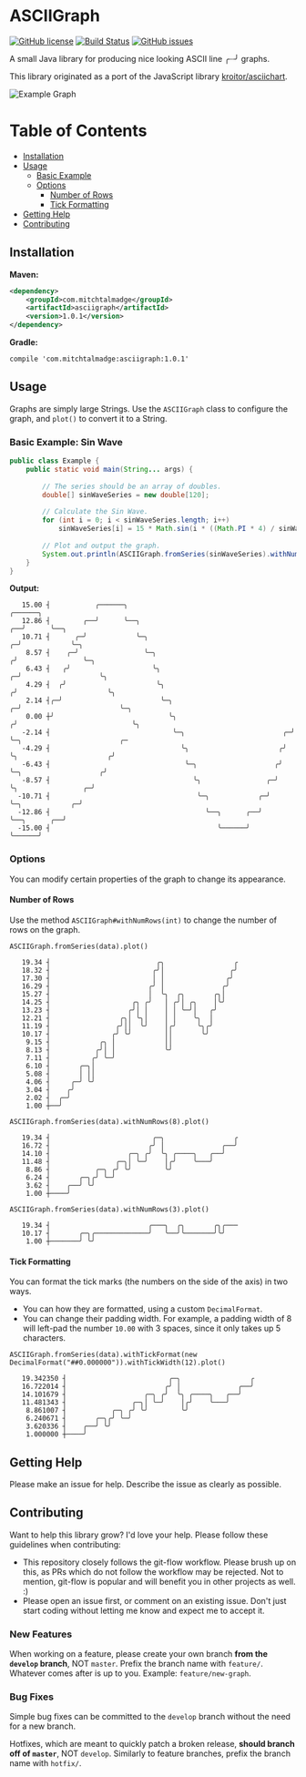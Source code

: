 # ASCIIGraph

[![GitHub license](https://img.shields.io/badge/license-Apache%202-blue.svg)](https://raw.githubusercontent.com/mitchtalmadge/asciigraph/master/LICENSE)
[![Build Status](https://travis-ci.org/MitchTalmadge/ASCIIGraph.svg?branch=master)](https://travis-ci.org/MitchTalmadge/ASCIIGraph)
[![GitHub issues](https://img.shields.io/github/issues/mitchtalmadge/asciigraph.svg)](https://github.com/mitchtalmadge/asciigraph/issues)

A small Java library for producing nice looking ASCII line ╭┈╯ graphs.

This library originated as a port of the JavaScript library [kroitor/asciichart](https://github.com/kroitor/asciichart).

![Example Graph](http://i.imgur.com/uiyYMfP.png) 

# Table of Contents

* [Installation](#installation)
* [Usage](#usage)
    * [Basic Example](#basic-example-sin-wave)
    * [Options](#options)
        * [Number of Rows](#number-of-rows)
        * [Tick Formatting](#tick-formatting)
* [Getting Help](#getting-help)
* [Contributing](#contributing)

## Installation

**Maven:**
```xml
<dependency>
    <groupId>com.mitchtalmadge</groupId>
    <artifactId>asciigraph</artifactId>
    <version>1.0.1</version>
</dependency>
```

**Gradle:**
```
compile 'com.mitchtalmadge:asciigraph:1.0.1'
```

## Usage

Graphs are simply large Strings. Use the `ASCIIGraph` class to configure the graph, 
and `plot()` to convert it to a String.

### Basic Example: Sin Wave
```java
public class Example {
    public static void main(String... args) {
        
        // The series should be an array of doubles.
        double[] sinWaveSeries = new double[120];
        
        // Calculate the Sin Wave.
        for (int i = 0; i < sinWaveSeries.length; i++)
            sinWaveSeries[i] = 15 * Math.sin(i * ((Math.PI * 4) / sinWaveSeries.length));
        
        // Plot and output the graph.
        System.out.println(ASCIIGraph.fromSeries(sinWaveSeries).withNumRows(15).plot());
    }
}
```
**Output:**
```
   15.00 ┤           ╭──────╮                                                    ╭──────╮                                        
   12.86 ┤        ╭──╯      ╰──╮                                              ╭──╯      ╰──╮                                     
   10.71 ┤      ╭─╯            ╰─╮                                          ╭─╯            ╰─╮                                   
    8.57 ┤    ╭─╯                ╰─╮                                       ╭╯                ╰─╮                                 
    6.43 ┤   ╭╯                    ╰╮                                    ╭─╯                   ╰╮                                
    4.29 ┤  ╭╯                      ╰╮                                  ╭╯                      ╰╮                               
    2.14 ┤╭─╯                        ╰─╮                              ╭─╯                        ╰─╮                             
    0.00 ┼╯                            ╰╮                            ╭╯                            ╰╮                            
   -2.14 ┤                              ╰─╮                        ╭─╯                              ╰─╮                        ╭─
   -4.29 ┤                                ╰╮                      ╭╯                                  ╰╮                      ╭╯ 
   -6.43 ┤                                 ╰─╮                   ╭╯                                    ╰─╮                   ╭╯  
   -8.57 ┤                                   ╰╮                ╭─╯                                       ╰╮                ╭─╯   
  -10.71 ┤                                    ╰─╮            ╭─╯                                          ╰─╮            ╭─╯     
  -12.86 ┤                                      ╰──╮      ╭──╯                                              ╰──╮      ╭──╯       
  -15.00 ┤                                         ╰──────╯                                                    ╰──────╯          
```

### Options

You can modify certain properties of the graph to change its appearance.

#### Number of Rows
Use the method `ASCIIGraph#withNumRows(int)` to change the number of rows on the graph.

`ASCIIGraph.fromSeries(data).plot()`
```
   19.34 ┤                          ╭╮                 ╭
   18.32 ┤                         ╭╯│                ╭╯
   17.30 ┤                         │ │               ╭╯ 
   16.29 ┤                        ╭╯ │              ╭╯  
   15.27 ┤                        │  ╰╮  ╭╮       ╭╮│   
   14.25 ┤                    ╭╮ ╭╯   │ ╭╯│ ╭╮    │╰╯   
   13.23 ┤                   ╭╯│ │    │ │ ╰─╯│   ╭╯     
   12.21 ┤                 ╭╮│ ╰╮│    │ │    ╰╮  │      
   11.19 ┤                ╭╯││  ╰╯    │╭╯     ╰╮╭╯      
   10.17 ┤               ╭╯ ╰╯        ││       ╰╯       
    9.15 ┤            ╭╮ │            ││                
    8.13 ┤           ╭╯│ │            ╰╯                
    7.11 ┤          ╭╯ ╰─╯                              
    6.10 ┤       ╭─╮│                                   
    5.08 ┤       │ ││                                   
    4.06 ┤     ╭─╯ ╰╯                                   
    3.04 ┤    ╭╯                                        
    2.02 ┤  ╭─╯                                         
    1.00 ┼──╯    
```                                       

`ASCIIGraph.fromSeries(data).withNumRows(8).plot()`
```
   19.34 ┤                         ╭─╮                 ╭
   16.72 ┤                        ╭╯ │              ╭──╯
   14.10 ┤                   ╭─╮ ╭╯  ╰╮ ╭────╮   ╭──╯   
   11.48 ┤                ╭─╮│ ╰─╯    │╭╯    ╰───╯      
    8.86 ┤           ╭─╮ ╭╯ ╰╯        ╰╯                
    6.24 ┤       ╭─╮╭╯ ╰─╯                              
    3.62 ┤    ╭──╯ ╰╯                                   
    1.00 ┼────╯  
```                                       

`ASCIIGraph.fromSeries(data).withNumRows(3).plot()`
```
   19.34 ┤                        ╭───╮  ╭╮       ╭╮╭───
   10.17 ┤       ╭─╮╭─────────────╯   ╰──╯╰───────╯╰╯   
    1.00 ┼───────╯ ╰╯                                   
```

#### Tick Formatting

You can format the tick marks (the numbers on the side of the axis) in two ways.

- You can how they are formatted, using a custom `DecimalFormat`.
- You can change their padding width. For example, a padding width of 8 will left-pad
the number `10.00` with 3 spaces, since it only takes up 5 characters.

```
ASCIIGraph.fromSeries(data).withTickFormat(new DecimalFormat("##0.000000")).withTickWidth(12).plot()
```

```
   19.342350 ┤                         ╭─╮                 ╭
   16.722014 ┤                        ╭╯ │              ╭──╯
   14.101679 ┤                   ╭─╮ ╭╯  ╰╮ ╭────╮   ╭──╯   
   11.481343 ┤                ╭─╮│ ╰─╯    │╭╯    ╰───╯      
    8.861007 ┤           ╭─╮ ╭╯ ╰╯        ╰╯                
    6.240671 ┤       ╭─╮╭╯ ╰─╯                              
    3.620336 ┤    ╭──╯ ╰╯                                   
    1.000000 ┼────╯                                         
```

## Getting Help

Please make an issue for help. Describe the issue as clearly as possible.

## Contributing

Want to help this library grow? I'd love your help. Please follow these guidelines when contributing:

- This repository closely follows the git-flow workflow. Please brush up on this, as PRs
which do not follow the workflow may be rejected. Not to mention, git-flow is 
popular and will benefit you in other projects as well. :)
- Please open an issue first, or comment on an existing issue. Don't just start coding without letting
me know and expect me to accept it.

### New Features
When working on a feature, please create your own branch **from the `develop` branch**, NOT `master`.
Prefix the branch name with `feature/`. Whatever comes after is up to you. Example: `feature/new-graph`.

### Bug Fixes
Simple bug fixes can be committed to the `develop` branch without the need for a new branch.

Hotfixes, which are meant to quickly patch a broken release, **should branch off of `master`**, 
NOT `develop`. Similarly to feature branches, prefix the branch name with `hotfix/`.
